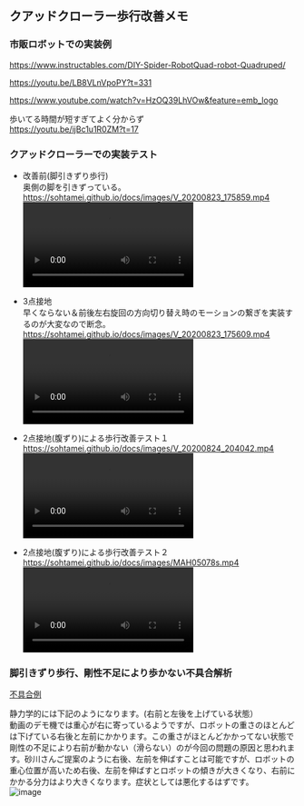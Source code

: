 ## クアッドクローラー歩行改善メモ

### 市販ロボットでの実装例  

https://www.instructables.com/DIY-Spider-RobotQuad-robot-Quadruped/  

https://youtu.be/LB8VLnVpoPY?t=331  

https://www.youtube.com/watch?v=HzOQ39LhVOw&feature=emb_logo  

歩いてる時間が短すぎてよく分からず  
https://youtu.be/ijBc1u1R0ZM?t=17  

### クアッドクローラーでの実装テスト  

* 改善前(脚引きずり歩行)  
奥側の脚を引きずっている。  
https://sohtamei.github.io/docs/images/V_20200823_175859.mp4
<video src="https://sohtamei.github.io/docs/images/V_20200823_175859.mp4" controls></video>

* 3点接地  
早くならない＆前後左右旋回の方向切り替え時のモーションの繋ぎを実装するのが大変なので断念。  
https://sohtamei.github.io/docs/images/V_20200823_175609.mp4
<video src="https://sohtamei.github.io/docs/images/V_20200823_175609.mp4" controls></video>

* 2点接地(腹ずり)による歩行改善テスト１  
https://sohtamei.github.io/docs/images/V_20200824_204042.mp4
<video src="https://sohtamei.github.io/docs/images/V_20200824_204042.mp4" controls></video>

* 2点接地(腹ずり)による歩行改善テスト２  
https://sohtamei.github.io/docs/images/MAH05078s.mp4
<video src="https://sohtamei.github.io/docs/images/MAH05078s.mp4" controls></video>

### 脚引きずり歩行、剛性不足により歩かない不具合解析  

[不具合例](https://sohtamei.github.io/docs/images/vid_20200312_192803_ac9d0207f7b94s.mp4)  

静力学的には下記のようになります。(右前と左後を上げている状態）  
動画のデモ機では重心が右に寄っているようですが、ロボットの重さのほとんどは下げている右後と左前にかかります。この重さがほとんどかかってない状態で剛性の不足により右前が動かない（滑らない）のが今回の問題の原因と思われます。砂川さんご提案のように右後、左前を伸ばすことは可能ですが、ロボットの重心位置が高いため右後、左前を伸ばすとロボットの傾きが大きくなり、右前にかかる分力はより大きくなります。症状としては悪化するはずです。  
![image](https://github.com/sohtamei/docs/assets/43091864/4689b030-327e-48a2-b1d8-6fcb1307a7f9)
